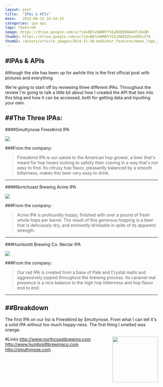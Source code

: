 ```yaml
---
layout: post
title:  "IPAs & APIs"
date:   2015-08-15 14:34:25
categories: ipa api
tags: featured
image: https://drive.google.com/uc?id=0B7uSWNRYY5IuRXBINHA4VFJOeGM
thumb1: https://drive.google.com/uc?id=0B7uSWNRYY5IuOWZkZUxuODhiSTA
thumb2: /assets/article_images/2014-11-30-mediator_features/mean_logo_2.jpg
---
```

#IPAs & APIs
---

Although the site has been up for awhile this is the first official post with pictures and everything.

We're going to start off by reviewing three different IPAs. Throughout the review I'm going to talk a little bit about how I created the API that ties into this blog and how it can be accessed, both for getting data and inputting your own.

##The Three IPAs:
---

####Smuttynose Finestkind IPA

<img src="https://drive.google.com/uc?id=0B7uSWNRYY5IuNDYzc0tGakMtN0k">

###From the company:
>Finestkind IPA is our salute to the American hop grower, a beer that's meant for hop lovers looking to satisfy their craving in a way that's not easy to find. Its citrusy hop flavor, pleasantly balanced by a smooth bitterness, makes this beer very easy to drink.

---

####Nortchoast Brewing Acme IPA

<img src="https://drive.google.com/uc?id=0B7uSWNRYY5IuQmM4YWFQbkJUSFE">

###From the company:
>Acme IPA is profoundly hoppy, finished with over a pound of fresh whole hops per barrel. The result of this generous hopping is a beer that is deliciously dry, and eminently drinkable in spite of its apparent strength.

---

###Humboldt Brewing Co. Nectar IPA

<img src="https://drive.google.com/uc?id=0B7uSWNRYY5IuRDhLYUNwSTZ4Rlk">

###From the company:
>Our rad IPA is created from a base of Pale and Crystal malts and aggressively jopped throughout the brewing process. Its caramel mal presence is a nice balance to the high hop bitterness and hop flavor end to end.

---

##Breakdown
---

The first <type>IPA</type> on our list is <beername>Finestkind</beername> by Smuttynose. From what I can tell it's a solid IPA without too much hoppy-ness. The first thing I smelled was orange.<div style="float: right"><img src="https://drive.google.com/uc?id=0B7uSWNRYY5IuT2ZrajB5UTJhMVE" height="150px" width="150px"></div>



#Links
http://www.northcoastbrewing.com
http://www.humboldtbrewingco.com
http://smuttynose.com
